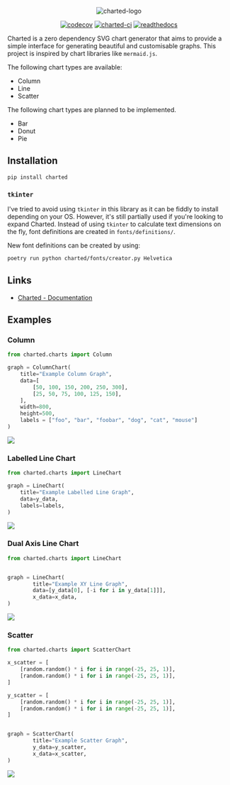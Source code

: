 <center>

![charted-logo](./docs/_static/charted-logo.png)

[![codecov](https://codecov.io/github/marzukia/charted/graph/badge.svg?token=X5HJF0R2FJ)](https://codecov.io/github/marzukia/charted) [![charted-ci](https://github.com/marzukia/charted/actions/workflows/ci.yml/badge.svg)](https://github.com/marzukia/charted/actions/workflows/ci.yml) [![readthedocs](https://readthedocs.org/projects/charted-py/badge/?version=latest)](https://charted-py.readthedocs.io/en/latest/?badge=latest)

</center>

Charted is a zero dependency SVG chart generator that aims to provide a simple interface for generating beautiful and customisable graphs. This project is inspired by chart libraries like `mermaid.js`.

The following chart types are available:

- Column
- Line
- Scatter

The following chart types are planned to be implemented.

- Bar
- Donut
- Pie

## Installation

```sh
pip install charted
```

### `tkinter`

I've tried to avoid using `tkinter` in this library as it can be fiddly to install depending on your OS. However, it's still partially used if you're looking to expand Charted. Instead of using `tkinter` to calculate text dimensions on the fly, font definitions are created in `fonts/definitions/`.

New font definitions can be created by using:

```sh
poetry run python charted/fonts/creator.py Helvetica
```

## Links

- [Charted - Documentation](https://charted-py.readthedocs.io/en/latest/genindex.html)

## Examples

### Column

```py
from charted.charts import Column

graph = ColumnChart(
    title="Example Column Graph",
    data=[
        [50, 100, 150, 200, 250, 300],
        [25, 50, 75, 100, 125, 150],
    ],
    width=800,
    height=500,
    labels = ["foo", "bar", "foobar", "dog", "cat", "mouse"]
)
```

![](/docs/examples/column.svg)

### Labelled Line Chart

```py
from charted.charts import LineChart

graph = LineChart(
    title="Example Labelled Line Graph",
    data=y_data,
    labels=labels,
)
```

![](/docs/examples/line.svg)

### Dual Axis Line Chart

```py
from charted.charts import LineChart


graph = LineChart(
        title="Example XY Line Graph",
        data=[y_data[0], [-i for i in y_data[1]]],
        x_data=x_data,
)
```

![](/docs/examples/xy_line.svg)

### Scatter

```py
from charted.charts import ScatterChart

x_scatter = [
    [random.random() * i for i in range(-25, 25, 1)],
    [random.random() * i for i in range(-25, 25, 1)],
]

y_scatter = [
    [random.random() * i for i in range(-25, 25, 1)],
    [random.random() * i for i in range(-25, 25, 1)],
]


graph = ScatterChart(
        title="Example Scatter Graph",
        y_data=y_scatter,
        x_data=x_scatter,
)
```

![](/docs/examples/scatter.svg)
